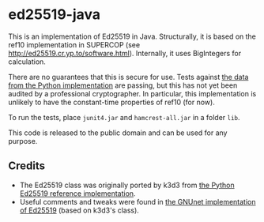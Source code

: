 ed25519-java
============

This is an implementation of Ed25519 in Java. Structurally, it is based on the ref10 implementation in SUPERCOP (see http://ed25519.cr.yp.to/software.html). Internally, it uses BigIntegers for calculation.

There are no guarantees that this is secure for use. Tests against [the data from the Python implementation](http://ed25519.cr.yp.to/python/sign.input) are passing, but this has not yet been audited by a professional cryptographer. In particular, this implementation is unlikely to have the constant-time properties of ref10 (for now).

To run the tests, place `junit4.jar` and `hamcrest-all.jar` in a folder `lib`.

This code is released to the public domain and can be used for any purpose.

Credits
-------

* The Ed25519 class was originally ported by k3d3 from [the Python Ed25519 reference implementation](http://ed25519.cr.yp.to/python/ed25519.py).
* Useful comments and tweaks were found in [the GNUnet implementation of Ed25519](https://gnunet.org/svn/gnunet-java/src/main/java/org/gnunet/util/crypto/) (based on k3d3's class).
